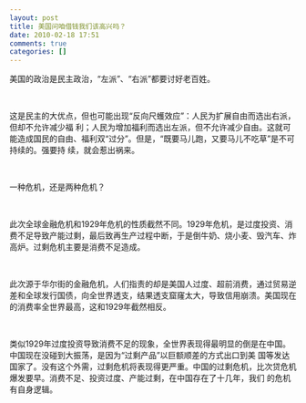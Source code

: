 ```yaml
---
layout: post
title: 美国问咱借钱我们该高兴吗？
date: 2010-02-18 17:51
comments: true
categories: []
---
```

<p>美国的政治是民主政治，“左派”、“右派”都要讨好老百姓。</p>
<p> </p>
<p>这是民主的大优点，但也可能出现“反向尺蠖效应”：人民为扩展自由而选出右派，但却不允许减少福
利；人民为增加福利而选出左派，但不允许减少自由。这就可能造成国民的自由、福利双“过分”。但是，“既要马儿跑，又要马儿不吃草”是不可持续的。强要持
续，就会惹出祸来。</p>
<p> </p>
<p>一种危机，还是两种危机？</p>
<p> </p>
<p>
此次全球金融危机和1929年危机的性质截然不同。1929年危机，是过度投资、消费不足导致产能过剩，最后致再生产过程中断，于是倒牛奶、烧小麦、毁汽车、炸高炉。过剩危机主要是消费不足造成。</p>
<p> </p>
<p>
此次源于华尔街的金融危机，人们指责的却是美国人过度、超前消费，通过贸易逆差和全球发行国债，向全世界透支，结果透支窟窿太大，导致信用崩溃。美国现在的消费率全世界最高，这和1929年截然相反。</p>
<p> </p>
<p>
类似1929年过度投资导致消费不足的现象，全世界表现得最明显的倒是在中国。中国现在没碰到大振荡，是因为“过剩产品”以巨额顺差的方式出口到美
国等发达国家了。没有这个外需，过剩危机将表现得更严重。中国的过剩危机，比次贷危机爆发要早。消费不足、投资过度、产能过剩，在中国存在了十几年，我们
的危机有自身逻辑。</p>
